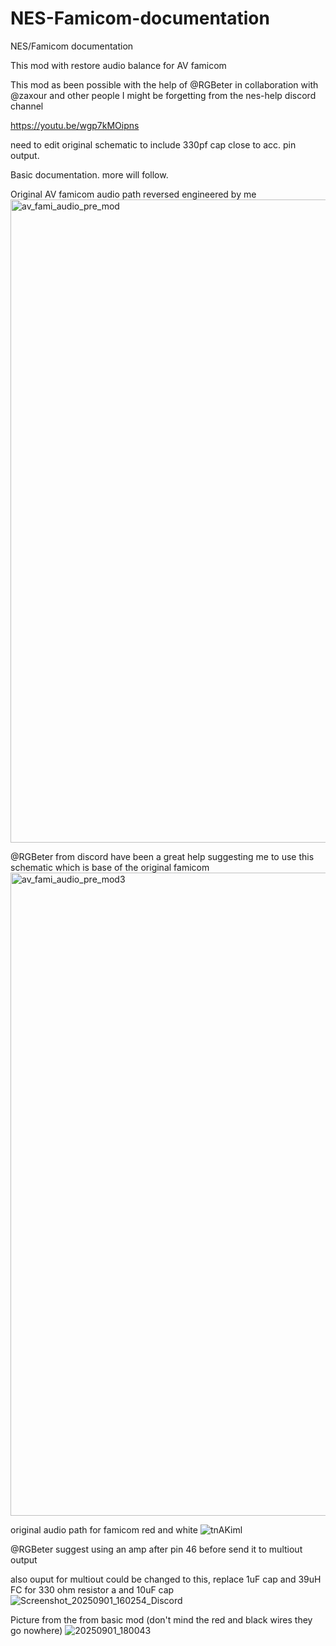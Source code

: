 # NES-Famicom-documentation
NES/Famicom documentation

This mod with restore audio balance for AV famicom 

This mod as been possible with the help of @RGBeter in collaboration with @zaxour and other people I might be forgetting from the nes-help discord channel

https://youtu.be/wgp7kMOipns

need to edit original schematic to include 330pf cap close to acc.  pin output.

Basic documentation. more will follow.

Original AV famicom audio path reversed engineered by me
<img width="1206" height="1029" alt="av_fami_audio_pre_mod" src="https://github.com/user-attachments/assets/b0dbac84-68aa-4079-8347-4c642d0f027a" />

@RGBeter from discord have been a great help suggesting me to use this schematic which is base of the original famicom 
<img width="1206" height="1029" alt="av_fami_audio_pre_mod3" src="https://github.com/user-attachments/assets/ad465ad6-02af-4c49-aa9e-daefc739e2d2" />

original audio path for famicom red and white
![tnAKiml](https://github.com/user-attachments/assets/c24acef5-7a1a-4cd0-bfbc-f87b37309d15)



@RGBeter suggest using an amp after pin 46 before send it to multiout output

also ouput for multiout could be changed to this, replace 1uF cap and 39uH FC for 330 ohm resistor a and 10uF cap
![Screenshot_20250901_160254_Discord](https://github.com/user-attachments/assets/c42a2936-389f-46e4-b9d4-4d47c8147217)


Picture from the from basic mod (don't mind the red and black wires they go nowhere)
![20250901_180043](https://github.com/user-attachments/assets/0b91dcae-13fb-492c-af7b-f610674f0296)
